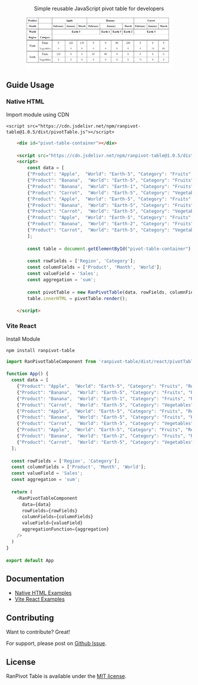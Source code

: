 <p align="center">
    Simple reusable JavaScript pivot table for developers
</p>

<div align="center">
  <a href="https://github.com/FRanggaY/ranpivot-table">
    <img src="examples/PivotTable.png" width="400px" alt="Thumbnail">
  </a>
</div>

## Guide Usage

### Native HTML

Import module using CDN

```
<script src="https://cdn.jsdelivr.net/npm/ranpivot-table@1.0.5/dist/pivotTable.js"></script>
```

```html
    <div id="pivot-table-container"></div>

    <script src="https://cdn.jsdelivr.net/npm/ranpivot-table@1.0.5/dist/pivotTable.js"></script>
    <script>
        const data = [
        {"Product": "Apple",  "World": "Earth-5", "Category": "Fruits", "Region": "North", "Month": "January", "Sales": 120},
        {"Product": "Banana",  "World": "Earth-5", "Category": "Fruits", "Region": "North", "Month": "January", "Sales": 90},
        {"Product": "Banana",  "World": "Earth-1", "Category": "Fruits", "Region": "South", "Month": "January", "Sales": 90},
        {"Product": "Carrot",  "World": "Earth-5", "Category": "Vegetables", "Region": "North", "Month": "January", "Sales": 70},
        {"Product": "Apple",  "World": "Earth-5", "Category": "Fruits", "Region": "South", "Month": "February", "Sales": 130},
        {"Product": "Banana",  "World": "Earth-5", "Category": "Fruits", "Region": "South", "Month": "February", "Sales": 95},
        {"Product": "Carrot",  "World": "Earth-5", "Category": "Vegetables", "Region": "South", "Month": "February", "Sales": 75},
        {"Product": "Apple",  "World": "Earth-5", "Category": "Fruits", "Region": "North", "Month": "March", "Sales": 140},
        {"Product": "Banana",  "World": "Earth-2", "Category": "Fruits", "Region": "North", "Month": "March", "Sales": 100},
        {"Product": "Carrot",  "World": "Earth-5", "Category": "Vegetables", "Region": "North", "Month": "March", "Sales": 80}
        ];

        const table = document.getElementById("pivot-table-container");

        const rowFields = ['Region', 'Category'];
        const columnFields = ['Product', 'Month', 'World'];
        const valueField = 'Sales';
        const aggregation = 'sum';

        const pivotTable = new RanPivotTable(data, rowFields, columnFields, valueField, aggregation);
        table.innerHTML = pivotTable.render();

    </script>
```

### Vite React

Install Module

```
npm install ranpivot-table
```

```js
import RanPivotTableComponent from 'ranpivot-table/dist/react/pivotTable'

function App() {
  const data = [
    {"Product": "Apple",  "World": "Earth-5", "Category": "Fruits", "Region": "North", "Month": "January", "Sales": 120},
    {"Product": "Banana",  "World": "Earth-5", "Category": "Fruits", "Region": "North", "Month": "January", "Sales": 90},
    {"Product": "Banana",  "World": "Earth-1", "Category": "Fruits", "Region": "South", "Month": "January", "Sales": 90},
    {"Product": "Carrot",  "World": "Earth-5", "Category": "Vegetables", "Region": "North", "Month": "January", "Sales": 70},
    {"Product": "Apple",  "World": "Earth-5", "Category": "Fruits", "Region": "South", "Month": "February", "Sales": 130},
    {"Product": "Banana",  "World": "Earth-5", "Category": "Fruits", "Region": "South", "Month": "February", "Sales": 95},
    {"Product": "Carrot",  "World": "Earth-5", "Category": "Vegetables", "Region": "South", "Month": "February", "Sales": 75},
    {"Product": "Apple",  "World": "Earth-5", "Category": "Fruits", "Region": "North", "Month": "March", "Sales": 140},
    {"Product": "Banana",  "World": "Earth-2", "Category": "Fruits", "Region": "North", "Month": "March", "Sales": 100},
    {"Product": "Carrot",  "World": "Earth-5", "Category": "Vegetables", "Region": "North", "Month": "March", "Sales": 80}
  ];

  const rowFields = ['Region', 'Category'];
  const columnFields = ['Product', 'Month', 'World'];
  const valueField = 'Sales';
  const aggregation = 'sum';

  return (
    <RanPivotTableComponent
      data={data}
      rowFields={rowFields}
      columnFields={columnFields}
      valueField={valueField}
      aggregationFunction={aggregation}
    />
  )
}

export default App
```


## Documentation

* [Native HTML Examples](https://github.com/FRanggaY/ranpivot-table/tree/master/examples/)
* [Vite React Examples](https://github.com/FRanggaY/ranpivot-table-vite-react)

## Contributing

Want to contribute? Great!

For support, please post on [Github Issue](https://github.com/FRanggaY/ranpivot-table/issues).

## License

RanPivot Table is available under the [MIT license](LICENSE.md).